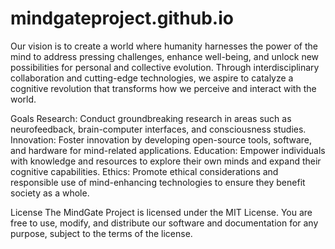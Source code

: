 # mindgateproject.github.io
Our vision is to create a world where humanity harnesses the power of the mind to address pressing challenges, enhance well-being, and unlock new possibilities for personal and collective evolution. Through interdisciplinary collaboration and cutting-edge technologies, we aspire to catalyze a cognitive revolution that transforms how we perceive and interact with the world.

Goals
Research: Conduct groundbreaking research in areas such as neurofeedback, brain-computer interfaces, and consciousness studies.
Innovation: Foster innovation by developing open-source tools, software, and hardware for mind-related applications.
Education: Empower individuals with knowledge and resources to explore their own minds and expand their cognitive capabilities.
Ethics: Promote ethical considerations and responsible use of mind-enhancing technologies to ensure they benefit society as a whole.

License
The MindGate Project is licensed under the MIT License. You are free to use, modify, and distribute our software and documentation for any purpose, subject to the terms of the license.
